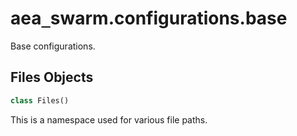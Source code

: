 <a id="aea_swarm.configurations.base"></a>

# aea`_`swarm.configurations.base

Base configurations.

<a id="aea_swarm.configurations.base.Files"></a>

## Files Objects

```python
class Files()
```

This is a namespace used for various file paths.

